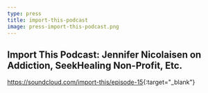 ```yaml
---
type: press
title: import-this-podcast
image: press-import-this-podcast.png
---
```


## Import This Podcast: Jennifer Nicolaisen on Addiction, SeekHealing Non-Profit, Etc.

<https://soundcloud.com/import-this/episode-15>{:target="_blank"}